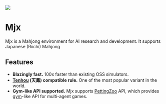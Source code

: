 [![](https://github.com/sotetsuk/mahjong/workflows/build/badge.svg)](https://github.com/sotetsuk/mahjong/actions)

# Mjx

Mjx is a Mahjong environment for AI research and development.
It supports Japanese (Riichi) Mahjong 

## Features

- **Blazingly fast.** 100x faster than existing OSS simulators.
- **[Tenhou](https://tenhou.net/) (天鳳) compatible rule.** One of the most popular variant in the world.
- **Gym-like API supported.** Mjx supports [PettingZoo](https://github.com/PettingZoo-Team/PettingZoo) API, which provides [gym](https://github.com/openai/gym)-like API for multi-agent games.
